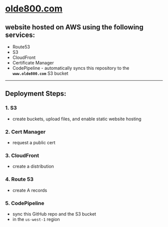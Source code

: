 # [olde800.com](https://olde800.com)

## website hosted on AWS using the following services:
- Route53
- S3
- CloudFront
- Certificate Manager
- CodePipeline - automatically syncs this repository to the **`www.olde800.com`** S3 bucket

*****

## Deployment Steps:
### 1. S3
- create buckets, upload files, and enable static website hosting

### 2. Cert Manager
- request a public cert

### 3. CloudFront
- create a distribution

### 4. Route 53
- create A records

### 5. CodePipeline
- sync this GitHub repo and the S3 bucket
- in the `us-west-1` region
